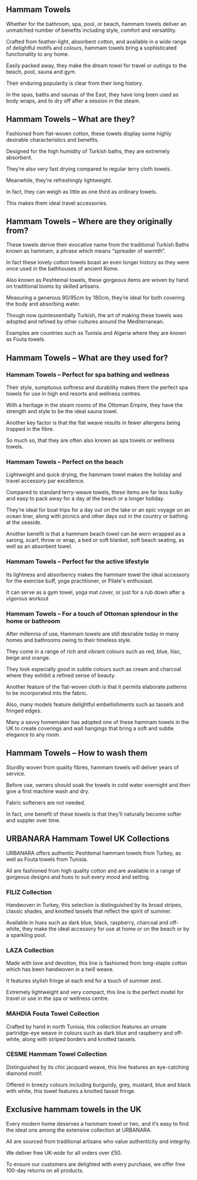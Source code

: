 Hammam Towels
-------------

Whether for the bathroom, spa, pool, or beach, hammam towels deliver an unmatched number of benefits including style, comfort and versatility.

Crafted from feather-light, absorbent cotton, and available in a wide range of delightful motifs and colours, hammam towels bring a sophisticated functionality to any home.

Easily packed away, they make the dream towel for travel or outings to the beach, pool, sauna and gym.

Their enduring popularity is clear from their long history.

In the spas, baths and saunas of the East, they have long been used as body wraps, and to dry off after a session in the steam.

Hammam Towels – What are they?
------------------------------

Fashioned from flat-woven cotton, these towels display some highly desirable characteristics and benefits.

Designed for the high humidity of Turkish baths, they are extremely absorbent.

They’re also very fast drying compared to regular terry cloth towels.

Meanwhile, they’re refreshingly lightweight.

In fact, they can weigh as little as one third as ordinary towels.

This makes them ideal travel accessories.

Hammam Towels – Where are they originally from?
-----------------------------------------------

These towels derive their evocative name from the traditional Turkish Baths known as hammam, a phrase which means “spreader of warmth”.

In fact these lovely cotton towels boast an even longer history as they were once used in the bathhouses of ancient Rome.

Also known as Peshtemal towels, these gorgeous items are woven by hand on traditional looms by skilled artisans.

Measuring a generous 90/95cm by 180cm, they’re ideal for both covering the body and absorbing water.

Though now quintessentially Turkish, the art of making these towels was adopted and refined by other cultures around the Mediterranean.

Examples are countries such as Tunisia and Algeria where they are known as Fouta towels.

Hammam Towels – What are they used for?
---------------------------------------

### Hammam Towels – Perfect for spa bathing and wellness

Their style, sumptuous softness and durability makes them the perfect spa towels for use in high end resorts and wellness centres.

With a heritage in the steam rooms of the Ottoman Empire, they have the strength and style to be the ideal sauna towel.

Another key factor is that the flat weave results in fewer allergens being trapped in the fibre.

So much so, that they are often also known as spa towels or wellness towels.

### Hammam Towels – Perfect on the beach

Lightweight and quick drying, the hammam towel makes the holiday and travel accessory par excellence.

Compared to standard terry-weave towels, these items are far less bulky and easy to pack away for a day at the beach or a longer holiday.

They’re ideal for boat trips for a day out on the lake or an epic voyage on an ocean liner, along with picnics and other days out in the country or bathing at the seaside.

Another benefit is that a hammam beach towel can be worn wrapped as a sarong, scarf, throw or wrap, a bed or soft blanket, soft beach seating, as well as an absorbent towel.

### Hammam Towels – Perfect for the active lifestyle

Its lightness and absorbency makes the hammam towel the ideal accessory for the exercise buff, yoga practitioner, or Pilate's enthusiast.

It can serve as a gym towel, yoga mat cover, or just for a rub down after a vigorous workout

### Hammam Towels – For a touch of Ottoman splendour in the home or bathroom

After millennia of use, Hammam towels are still desirable today in many homes and bathrooms owing to their timeless style.

They come in a range of rich and vibrant colours such as red, blue, lilac, beige and orange.

They look especially good in subtle colours such as cream and charcoal where they exhibit a refined sense of beauty.

Another feature of the flat-woven cloth is that it permits elaborate patterns to be incorporated into the fabric.

Also, many models feature delightful embellishments such as tassels and fringed edges.

Many a savvy homemaker has adopted one of these hammam towels in the UK to create coverings and wall hangings that bring a soft and subtle elegance to any room.

Hammam Towels – How to wash them
--------------------------------

Sturdily woven from quality fibres, hammam towels will deliver years of service.

Before use, owners should soak the towels in cold water overnight and then give a first machine wash and dry.

Fabric softeners are not needed.

In fact, one benefit of these towels is that they’ll naturally become softer and suppler over time.

URBANARA Hammam Towel UK Collections
------------------------------------

URBANARA offers authentic Peshtemal hammam towels from Turkey, as well as Fouta towels from Tunisia.

All are fashioned from high quality cotton and are available in a range of gorgeous designs and hues to suit every mood and setting.

### FILIZ Collection

Handwoven in Turkey, this selection is distinguished by its broad stripes, classic shades, and knotted tassels that reflect the spirit of summer.

Available in hues such as dark blue, black, raspberry, charcoal and off-white, they make the ideal accessory for use at home or on the beach or by a sparkling pool.

### LAZA Collection

Made with love and devotion, this line is fashioned from long-staple cotton which has been handwoven in a twill weave.

It features stylish fringe at each end for a touch of summer zest.

Extremely lightweight and very compact, this line is the perfect model for travel or use in the spa or wellness centre.

### MAHDIA Fouta Towel Collection

Crafted by hand in north Tunisia, this collection features an ornate partridge-eye weave in colours such as dark blue and raspberry and off-white, along with striped borders and knotted tassels.

### CESME Hammam Towel Collection

Distinguished by its chic jacquard weave, this line features an eye-catching diamond motif.

Offered in breezy colours including burgundy, grey, mustard, blue and black with white, this towel features a knotted tassel fringe.

Exclusive hammam towels in the UK
---------------------------------

Every modern home deserves a hammam towel or two, and it’s easy to find the ideal one among the extensive collection at URBANARA.

All are sourced from traditional artisans who value authenticity and integrity.

We deliver free UK-wide for all orders over £50.

To ensure our customers are delighted with every purchase, we offer free 100-day returns on all products.



